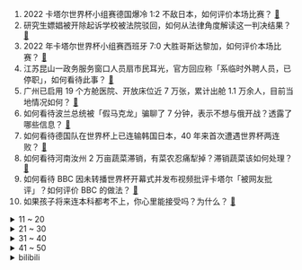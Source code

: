 1. 2022 卡塔尔世界杯小组赛德国爆冷 1:2 不敌日本，如何评价本场比赛？ [:link:](https://www.zhihu.com/question/568414222)
2. 研究生嫖娼被开除起诉学校被法院驳回，如何从法律角度解读这一判决结果？ [:link:](https://www.zhihu.com/question/568380959)
3. 2022 年卡塔尔世界杯小组赛西班牙 7:0 大胜哥斯达黎加，如何评价本场比赛？ [:link:](https://www.zhihu.com/question/568437341)
4. 江苏昆山一政务服务窗口人员扇市民耳光，官方回应称「系临时外聘人员，已停职」，如何看待此事？ [:link:](https://www.zhihu.com/question/568392037)
5. 广州已启用 19 个方舱医院、开放床位近 7 万张，累计出舱 1.1 万余人，目前当地情况如何？ [:link:](https://www.zhihu.com/question/568399780)
6. 如何看待波兰总统被「假马克龙」骗聊了 7 分钟，表示不想与俄开战？透露了哪些信息？ [:link:](https://www.zhihu.com/question/568364732)
7. 如何看待德国队在世界杯上已连输韩国日本，40 年来首次遭遇世界杯两连败？ [:link:](https://www.zhihu.com/question/568433094)
8. 如何看待河南汝州 2 万亩蔬菜滞销，有菜农忍痛犁掉？滞销蔬菜该如何处理？ [:link:](https://www.zhihu.com/question/567188771)
9. 如何看待 BBC 因未转播世界杯开幕式并发布视频批评卡塔尔「被网友批评」？如何评价 BBC 的做法？ [:link:](https://www.zhihu.com/question/567985330)
10. 如果孩子将来连本科都考不上，你心里能接受吗？为什么？ [:link:](https://www.zhihu.com/question/563205149)
<details>
<summary>11 ~ 20</summary>

11. 11 月 23 日 0 至 15 时北京新增本土感染者 913 例，目前疫情情况如何？ [:link:](https://www.zhihu.com/question/568398993)
12. 4 名中国公民在美国一大麻农场遇害，美驻华大使馆称「密切注意美执法部门的调查」，有哪些信息值得关注？ [:link:](https://www.zhihu.com/question/568381164)
13. 外媒曝扎克伯格将于明年辞职，Meta 一度上涨 1%，公司发言人回应称是假消息，哪些信息值得关注？ [:link:](https://www.zhihu.com/question/568338402)
14. 乌克兰总统泽连斯基 22 日召开最高统帅部会议，目前当地局势如何？ [:link:](https://www.zhihu.com/question/568227700)
15. 有哪些让你觉得艳绝古今的诗句？ [:link:](https://www.zhihu.com/question/560045629)
16. 如何克服不喜欢问问题的心态，如何学会善于问问题？ [:link:](https://www.zhihu.com/question/19813165)
17. 为什么现在的年轻人省不下来钱？ [:link:](https://www.zhihu.com/question/563998708)
18. Windows系统有哪些「相见恨晚」的神级软件？ [:link:](https://www.zhihu.com/question/489087004)
19. 做人该如何辨别「做自己」不用改和「做错了」需要改？ [:link:](https://www.zhihu.com/question/471778847)
20. 如何评价2022年 APMCM 亚太地区大学生数学建模竞赛？ [:link:](https://www.zhihu.com/question/568188090)
</details>
<details>
<summary>21 ~ 30</summary>

21. 没有朋友和社交，独来独往正常吗？ [:link:](https://www.zhihu.com/question/561719958)
22. 国内哪座小城，给你留下了深刻印象，为什么？ [:link:](https://www.zhihu.com/question/567250474)
23. 2022 年你在出行过程中拍过哪些不舍得删除的照片？有什么难忘的出行经历值得分享？ [:link:](https://www.zhihu.com/question/566854482)
24. 国内的哪些城市，能感受到「异域风土人情」，当地旅行体验如何？ [:link:](https://www.zhihu.com/question/567250485)
25. 15 个工作组赴各地督促落实二十条措施，对各地疫情防控会带来哪些变化？ [:link:](https://www.zhihu.com/question/568374909)
26. 英国最高法院驳回苏格兰独立公投申请，有哪些信息值得关注？ [:link:](https://www.zhihu.com/question/568404551)
27. 为什么电路要设计的这么复杂？ [:link:](https://www.zhihu.com/question/492885806)
28. 旅途中的哪些画面，让你体会到了「人间烟火气」？ [:link:](https://www.zhihu.com/question/567250473)
29. 同一天中梅西输球、C 罗「失业」，诸神的黄昏真的到来了吗？ [:link:](https://www.zhihu.com/question/568341015)
30. 纽约州诉特朗普 2.5 亿美元欺诈案庭审日期确定，特朗普或将出庭自辩，如何从法律的角度解读？ [:link:](https://www.zhihu.com/question/568345926)
</details>
<details>
<summary>31 ~ 40</summary>

31. 世界杯要通宵看球应该注意哪些问题？如何「科学」地熬夜？ [:link:](https://www.zhihu.com/question/567958359)
32. 如何看待媒体评农民毁菜，称「勿让加码伤农」？如何避免此类事件发生？ [:link:](https://www.zhihu.com/question/568346184)
33. 学校运动会开幕式花样百出，一个班花费上万元，这种仪式感重要吗？是否会让孩子形成攀比心理？ [:link:](https://www.zhihu.com/question/568152804)
34. 希腊神话里的战神阿瑞斯，为何在大多数影视游戏里表现都相当一般? [:link:](https://www.zhihu.com/question/507905906)
35. 星巴克被曝推出 0.01 元抢咖啡券不兑换，官方回应称系操作失误，如何看待这一回应？消费者该不该维权？ [:link:](https://www.zhihu.com/question/568393157)
36. 如何看待广东一医院开设「世界杯综合征」门诊？阿根廷爆冷后部分球迷觉胸闷气短，为何会出现这样的症状？ [:link:](https://www.zhihu.com/question/568399632)
37. 报道称波兰导弹危机后，泽连斯基在盟友中「开始失去魅力」，波兰事件会成为俄乌冲突的转折点吗？ [:link:](https://www.zhihu.com/question/568192867)
38. 欧盟外长就对华政策明确表态「不会完全照搬美方政策」，如何解读？ [:link:](https://www.zhihu.com/question/568379106)
39. 如何看待 NASA 称「到 2030 年，科学家可能将在月球生活」？目前航空航天领域的真实水平如何？ [:link:](https://www.zhihu.com/question/568142240)
40. 如何看待美国歌手侃爷确认参加 2024 年美国总统大选？ [:link:](https://www.zhihu.com/question/568151306)
</details>
<details>
<summary>41 ~ 50</summary>

41. 石家庄召开市疫情防控指挥部专题会议，要求提升核酸检测能力、做好方舱医院储备建设，有哪些信息值得关注？ [:link:](https://www.zhihu.com/question/568148714)
42. 警方通报浙江永康一女子在公厕被打致轻伤二级以上，当事人称「并不认识打人者」，还有哪些信息值得关注？ [:link:](https://www.zhihu.com/question/567952613)
43. 影院推出午休服务引关注，负责人称不以营利为目的，如何看待这一举措？该服务对于今后营收会有多大帮助？ [:link:](https://www.zhihu.com/question/568354219)
44. 世界杯前夕公检法机关公布多起赌球案，呼吁网友认清「网络赌球」的真面目，赌球存在哪些风险? [:link:](https://www.zhihu.com/question/567951298)
45. 18 岁西班牙小将加维成队史最年轻世界杯进球者，未来潜力如何？如何看待世界杯上 00 后掀起青春风暴？ [:link:](https://www.zhihu.com/question/568469114)
46. 美媒称「枪支暴力成为美国儿童和青少年头号死因」，反映出美国社会哪些问题？还有哪些信息需要关注？ [:link:](https://www.zhihu.com/question/568388995)
47. 骁龙8GEN2的单核和多核性能，大概相当于什么PC处理器？ [:link:](https://www.zhihu.com/question/567970249)
48. 金融 16 条发布，提到积极做好「保交楼」金融服务，依法保障住房金融消费者合法权益，释放了哪些信号？ [:link:](https://www.zhihu.com/question/568411408)
49. 河南安阳「11·21」火灾事故，4 人已被警方控制，他们将承担哪些法律责任？ [:link:](https://www.zhihu.com/question/568332913)
50. 11 月 22 日北京新增 388 例本土确诊和 1098 例无症状感染者，目前疫情情况如何？ [:link:](https://www.zhihu.com/question/568333254)
</details><details>
<summary>bilibili</summary>

1. 坏消息：乱剪  好消息：乱到极致 [:link:](//www.bilibili.com/video/BV1N8411777V)
2. 苟且偷生 [:link:](//www.bilibili.com/video/BV1nY411o7Up)
3. 当我第八次尝试rap [:link:](//www.bilibili.com/video/BV1EP411g7sx)
4. 羊村（1） [:link:](//www.bilibili.com/video/BV1Xt4y1N73i)
5. 《原神》寻味之旅——「璃月食集」第二期 [:link:](//www.bilibili.com/video/BV19M411r7K9)
6. 这可能是我这辈子距离梅西最近的一次 [:link:](//www.bilibili.com/video/BV1qR4y1o7WW)
7. 鲲鲲进击世界杯 [:link:](//www.bilibili.com/video/BV1ng411v7ZM)
8. 女声开口惊艳!!校园神级合唱《我用什么把你留住》所以生命璀璨如歌 [:link:](//www.bilibili.com/video/BV1fe4y1p7Co)
9. 首次回应！网传“圆通之子”是真的吗？500w粉能女装吗？ [:link:](//www.bilibili.com/video/BV1i44y1X7Ps)
10. 米 津 玄 师 被 创 飞 [:link:](//www.bilibili.com/video/BV1Te4y1p7Tw)
<details>
<summary>11 ~ 20</summary>

11. 我管不住我的嘴#胡说八道 #精神状态 [:link:](//www.bilibili.com/video/BV1S24y1y75U)
12. 中老年高校直播间.... [:link:](//www.bilibili.com/video/BV1BW4y1x7Wh)
13. 十个人叫欺凌，一万个人叫正义 [:link:](//www.bilibili.com/video/BV1Hg411q7He)
14. 百万粉丝美食UP主开什么车？王师傅和小毛毛座驾曝光！ [:link:](//www.bilibili.com/video/BV11R4y1o7c1)
15. （路见不平三部曲）三  有其子必有其父 [:link:](//www.bilibili.com/video/BV1QD4y1s7AM)
16. 炉石主播王师傅聊网易暴雪谈崩停服 [:link:](//www.bilibili.com/video/BV1H24y117k7)
17. 前排同学做操vs后排同学做操 [:link:](//www.bilibili.com/video/BV1S24y1y7Xu)
18. 《那个我未曾上手 但却无比熟悉的游戏》 [:link:](//www.bilibili.com/video/BV1Wv4y127Ax)
19. 叮咚！冰冰邀你来《国之大雅·二十四节气》一起过“小雪” [:link:](//www.bilibili.com/video/BV1M84y1C7ki)
20. 还没入口就化了 [:link:](//www.bilibili.com/video/BV1ZP4y197gF)
</details>
<details>
<summary>21 ~ 30</summary>

21. 中国队为什么不参加世界杯 [:link:](//www.bilibili.com/video/BV18D4y1s7Tp)
22. “你看，这世界开满了花。” [:link:](//www.bilibili.com/video/BV188411777x)
23. 宁波.宁海食府  厨子探店¥？？ [:link:](//www.bilibili.com/video/BV1vg411v7pE)
24. 既然父母没教育，那就交给我来教育 [:link:](//www.bilibili.com/video/BV1214y1J7TJ)
25. 什么？“中国队”居然也参加世界杯了？ [:link:](//www.bilibili.com/video/BV1re4y1s7Ao)
26. 本来挺喜欢阿文的 [:link:](//www.bilibili.com/video/BV1gM411r7Vv)
27. 皇上：臣妾厉不厉害！！！ [:link:](//www.bilibili.com/video/BV1D14y1H76Q)
28. 你们猜猜我家隔壁住了谁 [:link:](//www.bilibili.com/video/BV1xD4y1s7Td)
29. 顶级理解！S13双中双打野打法即将改变整个游戏环境？ [:link:](//www.bilibili.com/video/BV1LG4y147kL)
30. 这玩意外面不得卖个8块8？ [:link:](//www.bilibili.com/video/BV17v4y1U728)
</details>
<details>
<summary>31 ~ 40</summary>

31. “八十年前的话，现在听起来多么讽刺” [:link:](//www.bilibili.com/video/BV17W4y1W7Rs)
32. 打飞的来看世界杯啦！亲眼看到第一个进球！ [:link:](//www.bilibili.com/video/BV1sM411C7w4)
33. 爱没有捷径 [:link:](//www.bilibili.com/video/BV1CM411C7Uy)
34. 陶昕然：内娱这么敢说的，真的不多了 [:link:](//www.bilibili.com/video/BV1J24y117vu)
35. 许嵩 你还我冠军！ [:link:](//www.bilibili.com/video/BV1fG4y1R73L)
36. 你们搁这儿套娃呢？ [:link:](//www.bilibili.com/video/BV1NK411d7rb)
37. 十月表，但是啊啊啊啊啊啊啊 [:link:](//www.bilibili.com/video/BV1sd4y187TK)
38. 鲱       鱼       罐       头 [:link:](//www.bilibili.com/video/BV19d4y147Mp)
39. 【4K】这就是我们如此热爱世界杯的原因 [:link:](//www.bilibili.com/video/BV1324y117QK)
40. 很多宝子是因为我当时自己改词配音的《后妈茶话会》而关注我的！两年后再录一次，一样的配方，不一样的心情！但还是我最喜欢的作品～ [:link:](//www.bilibili.com/video/BV17e4y1p7DU)
</details>
<details>
<summary>41 ~ 50</summary>

41. 【时代少年团】《光环中的少年——“象限”》（上） [:link:](//www.bilibili.com/video/BV1544y1X777)
42. 你 先 开 的！【Theshy的奇妙冒险04】 [:link:](//www.bilibili.com/video/BV1gD4y1x7zJ)
43. 富贵不能赢是什么梗【梗指南】 [:link:](//www.bilibili.com/video/BV1z841177rd)
44. 毛肚本来的样子。这是一顿有味道的火锅！！ [:link:](//www.bilibili.com/video/BV1yv4y117Sf)
45. 【基德】翻60篇资料，为什么欧洲人今年能过冬 [:link:](//www.bilibili.com/video/BV1c84y1C782)
46. “ 大家好！我是王冰冰！”这一次，她以主持人身份回归！！！ [:link:](//www.bilibili.com/video/BV1w44y1X7xf)
47. 领导想不起来的那些事，你真的要提醒他。 [:link:](//www.bilibili.com/video/BV1qG4y14799)
48. 卡塔尔：我球技不行，但我历史可好了 [:link:](//www.bilibili.com/video/BV1c3411f7mN)
49. 「尸菌菌qwq」学妹 or 学姐？——‖学院风穿搭‖ [:link:](//www.bilibili.com/video/BV1d3411Z7zG)
50. 【假装讲电影】全程爆笑！韩国票房冠军！为了3000万彩票！男子潜入朝鲜军队！ [:link:](//www.bilibili.com/video/BV1A14y1p7Ak)
</details>
<details>
<summary>51 ~ 60</summary>

51. 警察都看懵了？ [:link:](//www.bilibili.com/video/BV1Yg411v7Kh)
52. 阿嚏 [:link:](//www.bilibili.com/video/BV1HG4y1Z7VE)
53. 活活笑死，年度最离谱骂战！汪小菲｜大S｜张兰｜小S [:link:](//www.bilibili.com/video/BV1314y1p7rF)
54. 十年前被骂惨，它们真的是烂剧吗？ [:link:](//www.bilibili.com/video/BV1dY411R7Li)
55. 疯油精，全款拿下 [:link:](//www.bilibili.com/video/BV1ZM411r7n7)
56. 小狗这次的选择很坚定！ [:link:](//www.bilibili.com/video/BV1jd4y1t7q7)
57. 第二代骁龙8上手实测：很强啊！ [:link:](//www.bilibili.com/video/BV1vY411o78g)
58. 【南天门计划】“本片内容，纯属科幻。” [:link:](//www.bilibili.com/video/BV1CG4y147MM)
59. 【罗翔】倒卖三星堆文物该怎么判？ [:link:](//www.bilibili.com/video/BV1ie4y1p792)
60. 全网最豪横的捞汁海鲜大咖，世界杯必备下酒菜，贼下酒 [:link:](//www.bilibili.com/video/BV1XG4y1R7uV)
</details>
<details>
<summary>61 ~ 70</summary>

61. 你们能面对这么多领导吗？ [:link:](//www.bilibili.com/video/BV1PK411o7Kh)
62. 【柳岩】世界杯开幕 我进球了 [:link:](//www.bilibili.com/video/BV1H24y117eR)
63. 阿根廷大战沙特 我跟女朋友决定各支持一方！ [:link:](//www.bilibili.com/video/BV1Q14y1J7Gh)
64. 俄罗斯派对的片段 [:link:](//www.bilibili.com/video/BV1V44y1X7tj)
65. 为了揭开学校网红奶茶店员口罩下的面目，还撕烂一件衣服 [:link:](//www.bilibili.com/video/BV1Jv4y1272T)
66. 【纳西妲】穷开心 [:link:](//www.bilibili.com/video/BV1cv4y127aR)
67. 雾子：灵狐，为你引路！！！ [:link:](//www.bilibili.com/video/BV1T14y1p7g7)
68. 【崩坏学园2】Houkai Cross, Link Start! [:link:](//www.bilibili.com/video/BV1MP411g7vE)
69. 恋爱脑真下头 [:link:](//www.bilibili.com/video/BV1vM411C7yq)
70. IKUN进，隐忍负重两年半正式反击!小黑子抱头鼠窜! [:link:](//www.bilibili.com/video/BV1mR4y1f7fj)
</details>
<details>
<summary>71 ~ 80</summary>

71. 3人23道菜，吃跑了唐老师！ [:link:](//www.bilibili.com/video/BV15P41137D4)
72. 狮子猫家族的俘虏们 [:link:](//www.bilibili.com/video/BV198411j7YW)
73. 笑吐了！这期真的土到飙泪！！！ [:link:](//www.bilibili.com/video/BV15G4y1d7Cy)
74. 范大酋长怒批卡塔尔国足，钱都不要了！ [:link:](//www.bilibili.com/video/BV1u841177jB)
75. 【医学博士】酸奶助消化，误导了我们几十年... I 酸奶挑选攻略 [:link:](//www.bilibili.com/video/BV1mK411d7EE)
76. 富士山喷发有多可怕？ [:link:](//www.bilibili.com/video/BV12P4y117MG)
77. 如果你朋友惹你生气了 一定不要这样做 [:link:](//www.bilibili.com/video/BV1TG4y1Z7RN)
78. 看看大学生如何生活 [:link:](//www.bilibili.com/video/BV1Eg411p7iK)
79. 是主播的想象力限制了粉丝的抽卡！！！ [:link:](//www.bilibili.com/video/BV16g411v75G)
80. 将就吃 烤五花肉 [:link:](//www.bilibili.com/video/BV1JK411d7J3)
</details>
<details>
<summary>81 ~ 90</summary>

81. up的心情实在难以支撑起一个标题 [:link:](//www.bilibili.com/video/BV1U24y1y7Ey)
82. 暴 雪 现 状 [:link:](//www.bilibili.com/video/BV1TP411u735)
83. 《李信四周年生日与反甲宣传片》（剧场版） [:link:](//www.bilibili.com/video/BV13R4y1o71j)
84. 偶遇温州街头85岁老奶奶！！开了二十几年的瘦肉丸摊子！！奶奶太温柔了 [:link:](//www.bilibili.com/video/BV1p24y117Xy)
85. 卡塔尔众多王子被0:2气出表情包，有钱人也会不快乐。哈哈哈哈哈  /世界杯 [:link:](//www.bilibili.com/video/BV1vg411v7aX)
86. 世界杯的真球迷和假球迷！ [:link:](//www.bilibili.com/video/BV1bM411C7UN)
87. 这台灯，救了无数人的性命！ [:link:](//www.bilibili.com/video/BV1BD4y1s7ig)
88. 【水果猎人】网络热门水果鉴定23 [:link:](//www.bilibili.com/video/BV1nd4y187i6)
89. 梦回2016！这次还退钱吗？！ [:link:](//www.bilibili.com/video/BV1PP41137aY)
90. 【原神】长草期必做之大伟丘 [:link:](//www.bilibili.com/video/BV1sG4y1472C)
</details>
<details>
<summary>91 ~ 100</summary>

91. 当蓝色妖姬遇到AI后.... [:link:](//www.bilibili.com/video/BV1WR4y1f7wd)
92. 【STN快报6.5季14】把冥界当家的奎托斯会讲地狱笑话么？ [:link:](//www.bilibili.com/video/BV1YW4y1x7B9)
93. 【4K60FPS】瑞奇·马丁《The Cup Of Life》世界名曲！永恒的生命之杯！ [:link:](//www.bilibili.com/video/BV1484y1177s)
94. 无良商家的诚信何在？ [:link:](//www.bilibili.com/video/BV1Vd4y187wH)
95. 前方杀疯！我完全理解中式恐怖为啥是直击灵魂的恐惧了！！！ [:link:](//www.bilibili.com/video/BV1JD4y1s7FT)
96. 究竟是什么良心免费游戏，能让玩家吵着要付费？！ [:link:](//www.bilibili.com/video/BV1QY411d7dR)
97. 【原神/搬运】派蒙:你刚刚有偷偷对我读心吧 [:link:](//www.bilibili.com/video/BV1RP4y197SV)
98. 吃过200块一个的狮子头吗？蟹粉瀑布把人香迷糊了。 [:link:](//www.bilibili.com/video/BV19P4y197fq)
99. 孩子召唤术 [:link:](//www.bilibili.com/video/BV1B24y1174C)
100. 最近的广州大学生是不是都这样？ [:link:](//www.bilibili.com/video/BV1wK411d7MX)
</details></details>